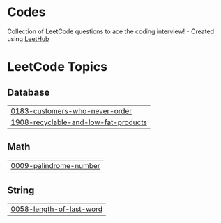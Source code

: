 # Codes
Collection of LeetCode questions to ace the coding interview! - Created using [LeetHub](https://github.com/QasimWani/LeetHub)

<!---LeetCode Topics Start-->
# LeetCode Topics
## Database
|  |
| ------- |
| [0183-customers-who-never-order](https://github.com/baishali1/Codes/tree/master/0183-customers-who-never-order) |
| [1908-recyclable-and-low-fat-products](https://github.com/baishali1/Codes/tree/master/1908-recyclable-and-low-fat-products) |
## Math
|  |
| ------- |
| [0009-palindrome-number](https://github.com/baishali1/Codes/tree/master/0009-palindrome-number) |
## String
|  |
| ------- |
| [0058-length-of-last-word](https://github.com/baishali1/Codes/tree/master/0058-length-of-last-word) |
<!---LeetCode Topics End-->